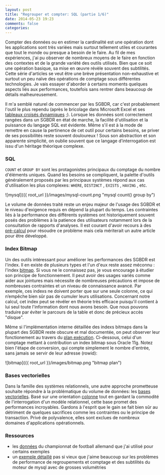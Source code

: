 ```yaml
---
layout: post
title: "Regrouper et compter: SQL (partie 1/6)"
date: 2014-05-23 19:23
comments: false
categories: 
---
```

Compter des données ou en estimer la cardinalité est une opération dont les applications sont très variées mais surtout tellement utiles et courantes que tout le monde ou presque a besoin de le faire. Au fil de mes expériences, j'ai pu observer de nombreux moyens de le faire en fonction des contextes et de la grande variété des outils utilisés. Bien que ce soit une opération basique, sa mise en œuvre révèle souvent des subtilités. Cette série d'articles se veut être une brève présentation non-exhaustive et surtout un peu naïve des opérations de comptage sous différentes technologies. Je vais essayer d'aborder à certains moments quelques aspects liés aux performances, toutefois sans rentrer dans beaucoup de détails malheureusement.

Il m'a semblé naturel de commencer par les SGBDR, car c'est probablement l'outil le plus rependu (après le bricolage dans Microsoft Excel et ses [tableaux croisés dynamiques](http://en.wikipedia.org/wiki/Pivot_table) ;). Lorsque les données sont correctement rangées dans un SGBDR en état de marche, la facilité d'utilisation et la puissance du langage SQL est évidente. Même s'il est à la mode de remettre en cause la pertinence de cet outil pour certains besoins, se priver de ses possibilités reste souvent douloureux ! Sous son abstraction et son apparente simplicité, on oublie souvent que ce langage d’interrogation est issu d'un héritage théorique complexe.

### SQL

`COUNT` et `GROUP BY` sont les protagonistes principaux du comptage du nombre d'éléments uniques. Quand les besoins se compliquent, la palette d'outils généralement proposés par les principaux systèmes répond aux cas d'utilisation les plus complexes: `WHERE`, `DISTINCT` , `EXISTS` , `HAVING` , etc.

![mysql]({{ root_url }}/images/mysql-count.png "mysql count() group by")

Le volume de données traité reste un enjeu majeur de l'usage des SGBDR et le niveau d'exigence requis en dépend la plupart du temps. Les contraintes liés à la performance des différents systèmes ont historiquement souvent posés des problèmes à la patience des utilisateurs notamment lors de la consultation de rapports d'analyses. Il est courant d'avoir recours à des [pré-calcul](http://en.wikipedia.org/wiki/Aggregate_%28data_warehouse%29) pour résoudre ce problème mais cela mériterait un autre article pour être développé.

### Index Bitmap

Un des outils intéressant pour améliorer les performances des SGBDR est l'index. Il en existe de plusieurs types et l'un d'eux reste assez méconnu : l'index [bitmap](http://en.wikipedia.org/wiki/Bitmap_index). Si vous ne le connaissez pas, je vous encourage à étudier son principe de fonctionnement. Il peut avoir des usages variés comme aider aux jointures mais nécessite de nombreuses précautions et impose de nombreuses contraintes et un niveau de connaissance avancé. Par exemple, ces indexs ne doivent porter que sur une seule colonne, ce qui n’empêche bien sûr pas de cumuler leurs utilisations. Concernant notre calcul, cet index peut se révéler en théorie très efficace puisqu'il contient à lui seul toute l'information dont nous avons besoin. Que nous pouvons traduire par éviter le parcours de la table et donc de précieux accès "disque".

Même si l'implémentation interne détaillée des indexs bitmaps dans la plupart des SGBDR reste obscure et mal documentée, on peut observer leur fonctionement au travers du [plan exécution](http://en.wikipedia.org/wiki/Query_plan). Ci-dessous, celui d'un comptage mettant à contribution un index bitmap sous Oracle 11g. Notez bien l'étape de conversion, qui compte simplement le nombre d'entrée, sans jamais se servir de leur adresse (rowid): 

![bitmap]({{ root_url }}/images/bitmap.png "bitmap plan")


### Bases vectorielles

Dans la famille des systèmes relationnels, une autre approche prometteuse souhaite répondre à la problématique du volume de données: les [bases vectorielles](http://en.wikipedia.org/wiki/Vectorwise). Basé sur une orientation [colonne](http://en.wikipedia.org/wiki/Column-oriented_DBMS) tout en gardant la commodité de l'interrogation d'un modèle relationnel, cette base promet des performances incroyables. Gardons à l'esprit que le gain se fait bien sûr au détriment de quelques sacrifices comme les contraintes ou le principe de transaction. Privé de polyvalence, elles sont exclues de nombreux domaines d'applications opérationnels.


### Ressources

- les [données](http://www.football-data.co.uk/germanym.php) du championnat de football allemand que j'ai utilisé pour certains exemples
- un [exemple détaillé](http://web.archive.org/web/20130113080935/http://backstage.soundcloud.com/2011/07/mysql-stats-old-faithful/) pas si vieux que j'aime beaucoup sur les problèmes de performance de regroupements et comptage et des subtilités du moteur de mysql avec de grosses volumétries